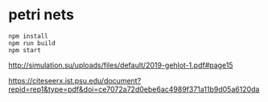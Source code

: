 # petri nets

    npm install
    npm run build
    npm start

http://simulation.su/uploads/files/default/2019-gehlot-1.pdf#page15

https://citeseerx.ist.psu.edu/document?repid=rep1&type=pdf&doi=ce7072a72d0ebe6ac4989f371a11b9d05a6120da
